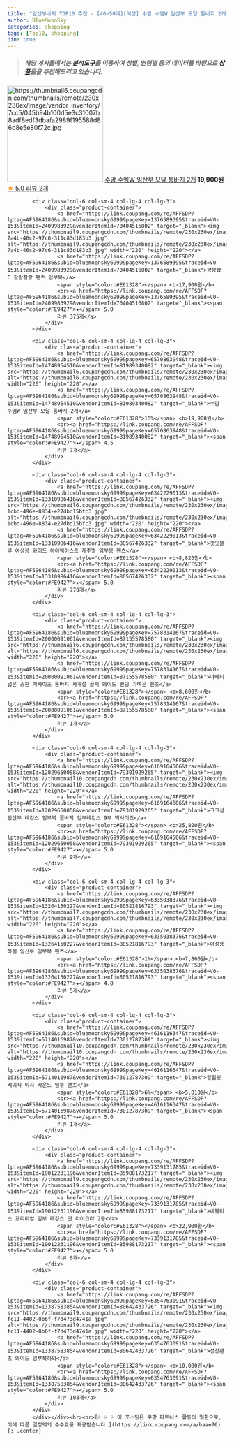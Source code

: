 ```yaml
---
title: "임산부바지 TOP10 추천 - [40~50대][여성] 수맘 수엠W 임산부 모달 통바지 2개"
author: BlueMoonSky
categories: shopping
tags: [Top10, shopping]
pin: true
---
```


> ##### 해당 게시물에서는 [**분석도구**](https://itemscout.io/)를 이용하여 **성별**, **연령별** 등의 데이터를 바탕으로 [**상품**](https://link.coupang.com/a/baae76)들을 추천해드리고 있습니다.
<div class="container"><div class="row">
            <div class="col-6 col-sm-4 col-lg-4 col-lg-3">
                <div class="product-container">
                    <a href="https://link.coupang.com/re/AFFSDP?lptag=AF5964186&subid=bluemoonsky6999&pageKey=6570863948&traceid=V0-153&itemId=14748954510&vendorItemId=81989340082" target="_blank"><img src="https://thumbnail6.coupangcdn.com/thumbnails/remote/230x230ex/image/vendor_inventory/7cc5/045b94b100d5e3c31007b8adf8edf3dbafa2989f195588d86d8e5e80f72c.jpg" alt="https://thumbnail6.coupangcdn.com/thumbnails/remote/230x230ex/image/vendor_inventory/7cc5/045b94b100d5e3c31007b8adf8edf3dbafa2989f195588d86d8e5e80f72c.jpg" width="220" height="220"></a>
                    <a href="https://link.coupang.com/re/AFFSDP?lptag=AF5964186&subid=bluemoonsky6999&pageKey=6570863948&traceid=V0-153&itemId=14748954510&vendorItemId=81989340082" target="_blank">수맘 수엠W 임산부 모달 통바지 2개</a>
                    <span style="color:#E61328"></span> <b>19,900원</b>
                    <br><a href="https://link.coupang.com/re/AFFSDP?lptag=AF5964186&subid=bluemoonsky6999&pageKey=6570863948&traceid=V0-153&itemId=14748954510&vendorItemId=81989340082" target="_blank"><span style="color:#FE9427">★</span> 5.0
                    리뷰 2개</a>
                </div>
            </div>
            
            <div class="col-6 col-sm-4 col-lg-4 col-lg-3">
                <div class="product-container">
                    <a href="https://link.coupang.com/re/AFFSDP?lptag=AF5964186&subid=bluemoonsky6999&pageKey=1376589395&traceid=V0-153&itemId=2409983929&vendorItemId=70404516802" target="_blank"><img src="https://thumbnail9.coupangcdn.com/thumbnails/remote/230x230ex/image/retail/images/2020/03/12/18/8/e8618a80-7a4b-46c2-97c6-311c83d183b3.jpg" alt="https://thumbnail9.coupangcdn.com/thumbnails/remote/230x230ex/image/retail/images/2020/03/12/18/8/e8618a80-7a4b-46c2-97c6-311c83d183b3.jpg" width="220" height="220"></a>
                    <a href="https://link.coupang.com/re/AFFSDP?lptag=AF5964186&subid=bluemoonsky6999&pageKey=1376589395&traceid=V0-153&itemId=2409983929&vendorItemId=70404516802" target="_blank">팡팡샵 C 찰랑찰랑 팬츠 임부복</a>
                    <span style="color:#E61328"></span> <b>17,900원</b>
                    <br><a href="https://link.coupang.com/re/AFFSDP?lptag=AF5964186&subid=bluemoonsky6999&pageKey=1376589395&traceid=V0-153&itemId=2409983929&vendorItemId=70404516802" target="_blank"><span style="color:#FE9427">★</span> 5.0
                    리뷰 375개</a>
                </div>
            </div>
            
            <div class="col-6 col-sm-4 col-lg-4 col-lg-3">
                <div class="product-container">
                    <a href="https://link.coupang.com/re/AFFSDP?lptag=AF5964186&subid=bluemoonsky6999&pageKey=6570863948&traceid=V0-153&itemId=14748954510&vendorItemId=81989340082" target="_blank"><img src="https://thumbnail6.coupangcdn.com/thumbnails/remote/230x230ex/image/vendor_inventory/7cc5/045b94b100d5e3c31007b8adf8edf3dbafa2989f195588d86d8e5e80f72c.jpg" alt="https://thumbnail6.coupangcdn.com/thumbnails/remote/230x230ex/image/vendor_inventory/7cc5/045b94b100d5e3c31007b8adf8edf3dbafa2989f195588d86d8e5e80f72c.jpg" width="220" height="220"></a>
                    <a href="https://link.coupang.com/re/AFFSDP?lptag=AF5964186&subid=bluemoonsky6999&pageKey=6570863948&traceid=V0-153&itemId=14748954510&vendorItemId=81989340082" target="_blank">수맘 수엠W 임산부 모달 통바지 2개</a>
                    <span style="color:#E61328">15%</span> <b>19,900원</b>
                    <br><a href="https://link.coupang.com/re/AFFSDP?lptag=AF5964186&subid=bluemoonsky6999&pageKey=6570863948&traceid=V0-153&itemId=14748954510&vendorItemId=81989340082" target="_blank"><span style="color:#FE9427">★</span> 4.5
                    리뷰 7개</a>
                </div>
            </div>
            
            <div class="col-6 col-sm-4 col-lg-4 col-lg-3">
                <div class="product-container">
                    <a href="https://link.coupang.com/re/AFFSDP?lptag=AF5964186&subid=bluemoonsky6999&pageKey=6342229013&traceid=V0-153&itemId=13310986416&vendorItemId=80567426332" target="_blank"><img src="https://thumbnail6.coupangcdn.com/thumbnails/remote/230x230ex/image/retail/images/2022/02/15/13/9/3e9b92ef-1cbd-496e-8834-e27dbd15bfc3.jpg" alt="https://thumbnail6.coupangcdn.com/thumbnails/remote/230x230ex/image/retail/images/2022/02/15/13/9/3e9b92ef-1cbd-496e-8834-e27dbd15bfc3.jpg" width="220" height="220"></a>
                    <a href="https://link.coupang.com/re/AFFSDP?lptag=AF5964186&subid=bluemoonsky6999&pageKey=6342229013&traceid=V0-153&itemId=13310986416&vendorItemId=80567426332" target="_blank">겟잇블루 여성용 와이드 하이웨이스트 캐주얼 임부용 팬츠</a>
                    <span style="color:#E61328"></span> <b>8,820원</b>
                    <br><a href="https://link.coupang.com/re/AFFSDP?lptag=AF5964186&subid=bluemoonsky6999&pageKey=6342229013&traceid=V0-153&itemId=13310986416&vendorItemId=80567426332" target="_blank"><span style="color:#FE9427">★</span> 5.0
                    리뷰 770개</a>
                </div>
            </div>
            
            <div class="col-6 col-sm-4 col-lg-4 col-lg-3">
                <div class="product-container">
                    <a href="https://link.coupang.com/re/AFFSDP?lptag=AF5964186&subid=bluemoonsky6999&pageKey=7578314167&traceid=V0-153&itemId=20000091061&vendorItemId=87155578580" target="_blank"><img src="https://thumbnail6.coupangcdn.com/thumbnails/remote/230x230ex/image/vendor_inventory/0c1e/530dd2d3ea47ed9f1756194b0b81b8ce8c3a0b8eea614ffb989cc493529c.jpg" alt="https://thumbnail6.coupangcdn.com/thumbnails/remote/230x230ex/image/vendor_inventory/0c1e/530dd2d3ea47ed9f1756194b0b81b8ce8c3a0b8eea614ffb989cc493529c.jpg" width="220" height="220"></a>
                    <a href="https://link.coupang.com/re/AFFSDP?lptag=AF5964186&subid=bluemoonsky6999&pageKey=7578314167&traceid=V0-153&itemId=20000091061&vendorItemId=87155578580" target="_blank">아베티 넓은 스판 빅사이즈 통바지 사계절 골지 와이드 밴딩 가벼운 팬츠</a>
                    <span style="color:#E61328"></span> <b>8,600원</b>
                    <br><a href="https://link.coupang.com/re/AFFSDP?lptag=AF5964186&subid=bluemoonsky6999&pageKey=7578314167&traceid=V0-153&itemId=20000091061&vendorItemId=87155578580" target="_blank"><span style="color:#FE9427">★</span> 5.0
                    리뷰 1개</a>
                </div>
            </div>
            
            <div class="col-6 col-sm-4 col-lg-4 col-lg-3">
                <div class="product-container">
                    <a href="https://link.coupang.com/re/AFFSDP?lptag=AF5964186&subid=bluemoonsky6999&pageKey=6169164506&traceid=V0-153&itemId=12029650058&vendorItemId=79301929265" target="_blank"><img src="https://thumbnail10.coupangcdn.com/thumbnails/remote/230x230ex/image/vendor_inventory/f349/25c68cf019c0278d05cc103a834f0bab93d19492807c461e2d75e337713d.jpg" alt="https://thumbnail10.coupangcdn.com/thumbnails/remote/230x230ex/image/vendor_inventory/f349/25c68cf019c0278d05cc103a834f0bab93d19492807c461e2d75e337713d.jpg" width="220" height="220"></a>
                    <a href="https://link.coupang.com/re/AFFSDP?lptag=AF5964186&subid=bluemoonsky6999&pageKey=6169164506&traceid=V0-153&itemId=12029650058&vendorItemId=79301929265" target="_blank">크크섬 임산부 레깅스 임부복 쫄바지 임부레깅스 9부 빅사이즈</a>
                    <span style="color:#E61328"></span> <b>25,800원</b>
                    <br><a href="https://link.coupang.com/re/AFFSDP?lptag=AF5964186&subid=bluemoonsky6999&pageKey=6169164506&traceid=V0-153&itemId=12029650058&vendorItemId=79301929265" target="_blank"><span style="color:#FE9427">★</span> 5.0
                    리뷰 9개</a>
                </div>
            </div>
            
            <div class="col-6 col-sm-4 col-lg-4 col-lg-3">
                <div class="product-container">
                    <a href="https://link.coupang.com/re/AFFSDP?lptag=AF5964186&subid=bluemoonsky6999&pageKey=6335038376&traceid=V0-153&itemId=13264150227&vendorItemId=80521816793" target="_blank"><img src="https://thumbnail7.coupangcdn.com/thumbnails/remote/230x230ex/image/rs_quotation_api/ddto1efp/ce386a0fbc6f4e1ca3b4ca1b7b256055.jpg" alt="https://thumbnail7.coupangcdn.com/thumbnails/remote/230x230ex/image/rs_quotation_api/ddto1efp/ce386a0fbc6f4e1ca3b4ca1b7b256055.jpg" width="220" height="220"></a>
                    <a href="https://link.coupang.com/re/AFFSDP?lptag=AF5964186&subid=bluemoonsky6999&pageKey=6335038376&traceid=V0-153&itemId=13264150227&vendorItemId=80521816793" target="_blank">여성용 하렘 임산부 임부복 팬츠</a>
                    <span style="color:#E61328">1%</span> <b>7,860원</b>
                    <br><a href="https://link.coupang.com/re/AFFSDP?lptag=AF5964186&subid=bluemoonsky6999&pageKey=6335038376&traceid=V0-153&itemId=13264150227&vendorItemId=80521816793" target="_blank"><span style="color:#FE9427">★</span> 4.0
                    리뷰 5개</a>
                </div>
            </div>
            
            <div class="col-6 col-sm-4 col-lg-4 col-lg-3">
                <div class="product-container">
                    <a href="https://link.coupang.com/re/AFFSDP?lptag=AF5964186&subid=bluemoonsky6999&pageKey=4616116347&traceid=V0-153&itemId=5714016987&vendorItemId=73012787309" target="_blank"><img src="https://thumbnail10.coupangcdn.com/thumbnails/remote/230x230ex/image/rs_quotation_api/pgcotqol/61b34ced97584d84a3e7ee8d63b1e13a.jpg" alt="https://thumbnail10.coupangcdn.com/thumbnails/remote/230x230ex/image/rs_quotation_api/pgcotqol/61b34ced97584d84a3e7ee8d63b1e13a.jpg" width="220" height="220"></a>
                    <a href="https://link.coupang.com/re/AFFSDP?lptag=AF5964186&subid=bluemoonsky6999&pageKey=4616116347&traceid=V0-153&itemId=5714016987&vendorItemId=73012787309" target="_blank">알럽핏 베이직 이지 라운드 임부 팬츠</a>
                    <span style="color:#E61328">6%</span> <b>5,010원</b>
                    <br><a href="https://link.coupang.com/re/AFFSDP?lptag=AF5964186&subid=bluemoonsky6999&pageKey=4616116347&traceid=V0-153&itemId=5714016987&vendorItemId=73012787309" target="_blank"><span style="color:#FE9427">★</span> 5.0
                    리뷰 1개</a>
                </div>
            </div>
            
            <div class="col-6 col-sm-4 col-lg-4 col-lg-3">
                <div class="product-container">
                    <a href="https://link.coupang.com/re/AFFSDP?lptag=AF5964186&subid=bluemoonsky6999&pageKey=7339131785&traceid=V0-153&itemId=19012231196&vendorItemId=85988173217" target="_blank"><img src="https://thumbnail9.coupangcdn.com/thumbnails/remote/230x230ex/image/vendor_inventory/77c9/8b28b13fc54286f7621febe6c26463f1274b473bfdd2fcccc28d098e82f3.jpg" alt="https://thumbnail9.coupangcdn.com/thumbnails/remote/230x230ex/image/vendor_inventory/77c9/8b28b13fc54286f7621febe6c26463f1274b473bfdd2fcccc28d098e82f3.jpg" width="220" height="220"></a>
                    <a href="https://link.coupang.com/re/AFFSDP?lptag=AF5964186&subid=bluemoonsky6999&pageKey=7339131785&traceid=V0-153&itemId=19012231196&vendorItemId=85988173217" target="_blank">네블리스 프리미엄 임부 레깅스 면 라이크라 2종</a>
                    <span style="color:#E61328"></span> <b>22,900원</b>
                    <br><a href="https://link.coupang.com/re/AFFSDP?lptag=AF5964186&subid=bluemoonsky6999&pageKey=7339131785&traceid=V0-153&itemId=19012231196&vendorItemId=85988173217" target="_blank"><span style="color:#FE9427">★</span> 5.0
                    리뷰 6개</a>
                </div>
            </div>
            
            <div class="col-6 col-sm-4 col-lg-4 col-lg-3">
                <div class="product-container">
                    <a href="https://link.coupang.com/re/AFFSDP?lptag=AF5964186&subid=bluemoonsky6999&pageKey=6354763091&traceid=V0-153&itemId=13387583854&vendorItemId=80642433726" target="_blank"><img src="https://thumbnail9.coupangcdn.com/thumbnails/remote/230x230ex/image/retail/images/2022/02/22/10/6/85b713cb-fc11-4402-8b6f-f7d473d4741a.jpg" alt="https://thumbnail9.coupangcdn.com/thumbnails/remote/230x230ex/image/retail/images/2022/02/22/10/6/85b713cb-fc11-4402-8b6f-f7d473d4741a.jpg" width="220" height="220"></a>
                    <a href="https://link.coupang.com/re/AFFSDP?lptag=AF5964186&subid=bluemoonsky6999&pageKey=6354763091&traceid=V0-153&itemId=13387583854&vendorItemId=80642433726" target="_blank">정장팬츠 와이드 임부복하의</a>
                    <span style="color:#E61328"></span> <b>10,080원</b>
                    <br><a href="https://link.coupang.com/re/AFFSDP?lptag=AF5964186&subid=bluemoonsky6999&pageKey=6354763091&traceid=V0-153&itemId=13387583854&vendorItemId=80642433726" target="_blank"><span style="color:#FE9427">★</span> 5.0
                    리뷰 103개</a>
                </div>
            </div>
            </div></div><br><br>[💦 💦 💦 이 포스팅은 쿠팡 파트너스 활동의 일환으로, 이에 따른 일정액의 수수료를 제공받습니다.](https://link.coupang.com/a/baae76){: .center}